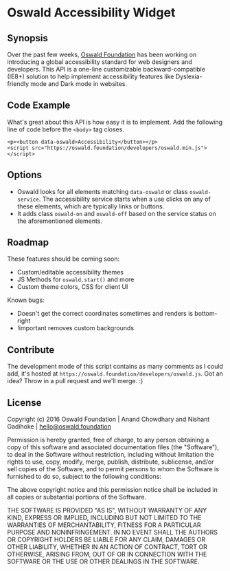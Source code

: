 # Oswald Accessibility Widget

## Synopsis

Over the past few weeks, [Oswald Foundation](https://oswald.foundation) has been working on introducing a global accessibility standard for web designers and developers. This API is a one-line customizable backward-compatible (IE8+) solution to help implement accessibility features like Dyslexia-friendly mode and Dark mode in websites.

## Code Example

What's great about this API is how easy it is to implement. Add the following line of code before the `<body>` tag closes.
```
<p><button data-oswald>Accessibility</button></p>
<script src="https://oswald.foundation/developers/oswald.min.js"></script>
```

## Options

- Oswald looks for all elements matching `data-oswald` or class `oswald-service`. The accessibility service starts when a use clicks on any of these elements, which are typically links or buttons.
- It adds class `oswald-on` and `oswald-off` based on the service status on the aforementioned elements.

## Roadmap

These features should be coming soon:
- Custom/editable accessibility themes
- JS Methods for `oswald.start()` and more
- Custom theme colors, CSS for client UI

Known bugs:
- Doesn't get the correct coordinates sometimes and renders is bottom-right
- !important removes custom backgrounds

## Contribute

The development mode of this script contains as many comments as I could add, it's hosted at `https://oswald.foundation/developers/oswald.js`. Got an idea? Throw in a pull request and we'll merge. :)

## License

Copyright (c) 2016 Oswald Foundation | Anand Chowdhary and Nishant Gadihoke | hello@oswald.foundation

Permission is hereby granted, free of charge, to any person obtaining a copy of this software and associated documentation files (the "Software"), to deal in the Software without restriction, including without limitation the rights to use, copy, modify, merge, publish, distribute, sublicense, and/or sell copies of the Software, and to permit persons to whom the Software is furnished to do so, subject to the following conditions:

The above copyright notice and this permission notice shall be included in all copies or substantial portions of the Software.

THE SOFTWARE IS PROVIDED "AS IS", WITHOUT WARRANTY OF ANY KIND, EXPRESS OR IMPLIED, INCLUDING BUT NOT LIMITED TO THE WARRANTIES OF MERCHANTABILITY, FITNESS FOR A PARTICULAR PURPOSE AND NONINFRINGEMENT. IN NO EVENT SHALL THE AUTHORS OR COPYRIGHT HOLDERS BE LIABLE FOR ANY CLAIM, DAMAGES OR OTHER LIABILITY, WHETHER IN AN ACTION OF CONTRACT, TORT OR OTHERWISE, ARISING FROM, OUT OF OR IN CONNECTION WITH THE SOFTWARE OR THE USE OR OTHER DEALINGS IN THE SOFTWARE.
